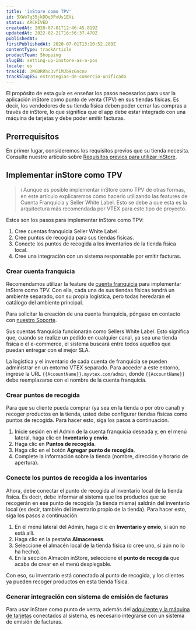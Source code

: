 ```yaml
---
title: 'inStore como TPV'
id: 5XWo7q35jkDDq3PxUs1EVi
status: ARCHIVED
createdAt: 2020-07-01T12:46:45.819Z
updatedAt: 2022-02-21T16:56:37.470Z
publishedAt: 
firstPublishedAt: 2020-07-01T13:10:52.289Z
contentType: trackArticle
productTeam: Shopping
slugEN: setting-up-instore-as-a-pos
locale: es
trackId: 3WGDRRhc3vf1MJb9zGncnv
trackSlugES: estrategias-de-comercio-unificado
---
```


El propósito de esta guía es enseñar los pasos necesarios para usar la aplicación inStore como punto de venta (TPV) en sus tiendas físicas. Es decir, los vendedores de su tienda física deben poder cerrar las compras a través de inStore, lo que significa que el app debe estar integrado con una máquina de tarjetas y debe poder emitir facturas.

## Prerrequisitos

En primer lugar, consideremos los requisitos previos que su tienda necesita. Consulte nuestro artículo sobre [Requisitos previos para utilizar inStore](https://help.vtex.com/es/tracks/instore-primeros-pasos-y-configuracion--zav76TFEZlAjnyBVL5tRc/1wtAanSRA3g2316dw7bw8u "Requisitos previos para utilizar inStore").

## Implementar inStore como TPV

>ℹ️ Aunque es posible implementar inStore como TPV de otras formas, en este artículo explicaremos cómo hacerlo utilizando las features de Cuenta Franquicia y Seller White Label. Esto se debe a que esta es la arquitectura más recomendada por VTEX para este tipo de proyecto.

Estos son los pasos para implementar inStore como TPV:

1. Cree cuentas franquicia Seller White Label.
2. Cree puntos de recogida para sus tiendas físicas.
3. Conecte los puntos de recogida a los inventarios de la tienda física local.
4. Cree una integración con un sistema responsable por emitir facturas.

### Crear cuenta franquicia

Recomendamos utilizar la feature de [cuenta franquicia](https://help.vtex.com/es/tutorial/definicoes-de-conta-franquia-e-seller-white-label) para implementar inStore como TPV. Con ella, cada una de sus tiendas físicas tendrá un ambiente separado, con su propia logística, pero todas heredarán el catálogo del ambiente principal.

Para solicitar la creación de una cuenta franquicia,  póngase en contacto con [nuestro Soporte](https://support.vtex.com/hc/es-419/requests).

Sus cuentas franquicia funcionarán como Sellers White Label. Esto significa que, cuando se realize un pedido en cualquier canal, ya sea una tienda física o el e-commerce, el sistema buscará entre todos aquellos que puedan entregar con el mejor SLA.

La logística y el inventario de cada cuenta de franquicia se pueden administrar en un entorno VTEX separado. Para acceder a este entorno, ingrese la URL `{{AccountName}}.myvtex.com/admin`, donde `{{AccountName}}` debe reemplazarse con el nombre de la cuenta franquicia.

### Crear puntos de recogida

Para que su cliente pueda comprar (ya sea en la tienda o por otro canal) y recoger productos en la tienda, usted debe configurar tiendas físicas como puntos de recogida. Para hacer esto, siga los pasos a continuación.

1. Inicie sesión en el Admin de la cuenta franquicia deseada y, en el menú lateral, haga clic en __Inventario y envío__.
2. Haga clic en __Puntos de recogida__.
3. Haga clic en el botón __Agregar punto de recogida__.
4. Complete la información sobre la tienda (nombre, dirección y horario de apertura).

### Conecte los puntos de recogida a los inventarios

Ahora, debe conectar el punto de recogida al inventario local de la tienda física. Es decir, debe informar al sistema que los productos que se recogerán en ese punto de recogida (la tienda misma) saldrán del inventario local (es decir, también del inventario propio de la tienda). Para hacer esto, siga los pasos a continuación.

1. En el menú lateral del Admin, haga clic en __Inventario y envío__, si aún no está allí.
2. Haga clic en la pestaña __Almaceness__.
3. Seleccione el almacén local de la tienda física (o cree uno, si aún no lo ha hecho).
4. En la sección Almacén inStore, seleccione el __punto de recogida__ que acaba de crear en el menú desplegable.

Con eso, su inventario está conectado al punto de recogida, y los clientes ya pueden recoger productos en esta tienda física.

### Generar integración con sistema de emisión de facturas

Para usar inStore como punto de venta, además del [adquirente y la máquina de tarjetas](https://help.vtex.com/es/tracks/instore-payments--43B4Nr7uZva5UdwWEt3PEy) conectados al sistema, es necesario integrarse con un sistema de emisión de facturas.
